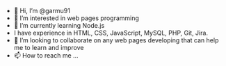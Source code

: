 - 👋 Hi, I’m @garmu91
- 👀 I’m interested in web pages programming
- 🌱 I’m currently learning Node.js
- I have experience in HTML, CSS, JavaScript, MySQL, PHP, Git, Jira.
- 💞️ I’m looking to collaborate on any web pages developing that can help me to learn and improve
- 📫 How to reach me ...

<!---
garmu91/garmu91 is a ✨ special ✨ repository because its `README.md` (this file) appears on your GitHub profile.
You can click the Preview link to take a look at your changes.
--->
